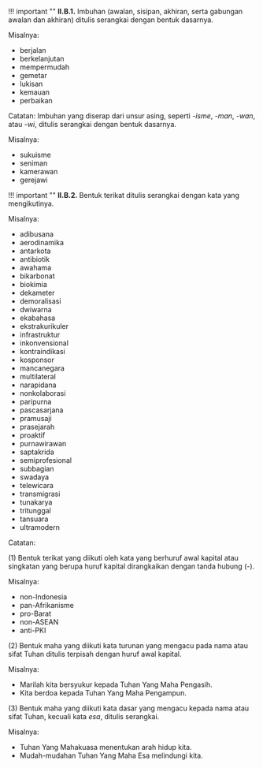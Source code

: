 !!! important ""
	**II.B.1.** Imbuhan (awalan, sisipan, akhiran, serta gabungan awalan dan akhiran) ditulis serangkai dengan bentuk dasarnya.

Misalnya:

- berjalan
- berkelanjutan
- mempermudah
- gemetar
- lukisan
- kemauan
- perbaikan

Catatan:
Imbuhan yang diserap dari unsur asing, seperti *-isme*, *-man*, *-wan*, atau *-wi*, ditulis serangkai dengan bentuk dasarnya.

Misalnya:

- sukuisme
- seniman
- kamerawan
- gerejawi

!!! important ""
	**II.B.2.** Bentuk terikat ditulis serangkai dengan kata yang mengikutinya.

Misalnya:

- adibusana
- aerodinamika
- antarkota
- antibiotik
- awahama
- bikarbonat
- biokimia
- dekameter
- demoralisasi
- dwiwarna
- ekabahasa
- ekstrakurikuler
- infrastruktur
- inkonvensional
- kontraindikasi
- kosponsor
- mancanegara
- multilateral
- narapidana
- nonkolaborasi
- paripurna
- pascasarjana
- pramusaji
- prasejarah
- proaktif
- purnawirawan
- saptakrida
- semiprofesional
- subbagian
- swadaya
- telewicara
- transmigrasi
- tunakarya
- tritunggal
- tansuara
- ultramodern

Catatan:

(1) Bentuk terikat yang diikuti oleh kata yang berhuruf awal kapital atau singkatan yang berupa huruf kapital dirangkaikan dengan tanda hubung (-).

Misalnya:

- non-Indonesia
- pan-Afrikanisme
- pro-Barat
- non-ASEAN
- anti-PKI

(2) Bentuk maha yang diikuti kata turunan yang mengacu pada nama atau sifat Tuhan ditulis terpisah dengan huruf awal kapital.

Misalnya:

- Marilah kita bersyukur kepada Tuhan Yang Maha Pengasih.
- Kita berdoa kepada Tuhan Yang Maha Pengampun.

(3) Bentuk maha yang diikuti kata dasar yang mengacu kepada nama atau sifat Tuhan, kecuali kata *esa*, ditulis serangkai.

Misalnya:

- Tuhan Yang Mahakuasa menentukan arah hidup kita.
- Mudah-mudahan Tuhan Yang Maha Esa melindungi kita.
